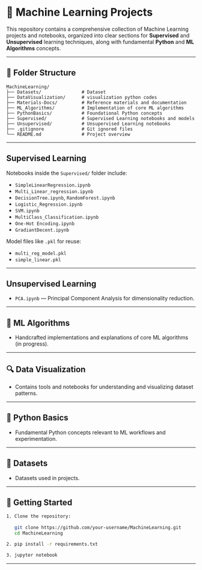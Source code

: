 # 🧠 Machine Learning Projects

This repository contains a comprehensive collection of Machine Learning projects and notebooks, organized into clear sections for **Supervised** and **Unsupervised** learning techniques, along with fundamental **Python** and **ML Algorithms** concepts.

---

## 📁 Folder Structure
```
MachineLearning/
├── Datasets/               # Dataset 
├── DataVisualization/      # visualization python codes
├── Materials-Docs/         # Reference materials and documentation
├── ML_Algorithms/          # Implementation of core ML algorithms
├── PythonBasics/           # Foundational Python concepts
├── Supervised/             # Supervised Learning notebooks and models
├── Unsupervised/           # Unsupervised Learning notebooks
├── .gitignore              # Git ignored files
└── README.md               # Project overview
```
---

## Supervised Learning

Notebooks inside the `Supervised/` folder include:

- `SimpleLinearRegression.ipynb`  
-  `Multi_Linear_regression.ipynb`
- `DecisionTree.ipynb`, `RandomForest.ipynb`
- `Logistic_Regression.ipynb`
- `SVM.ipynb`
- `MultiClass_Classification.ipynb`
- `One-Hot Encoding.ipynb`
- `GradiantDecent.ipynb`

Model files like `.pkl` for reuse:
- `multi_reg_model.pkl`
- `simple_linear.pkl`
---

## Unsupervised Learning

- `PCA.ipynb` — Principal Component Analysis for dimensionality reduction.
---

## 🧰 ML Algorithms
- Handcrafted implementations and explanations of core ML algorithms (in progress).
---

## 🔍 Data Visualization
- Contains tools and notebooks for understanding and visualizing dataset patterns.
---

## 🐍 Python Basics

- Fundamental Python concepts relevant to ML workflows and experimentation.
---
## 📁 Datasets

- Datasets used in projects.
---

## 🚀 Getting Started

```bash
1. Clone the repository:
  
   git clone https://github.com/your-username/MachineLearning.git
   cd MachineLearning

2. pip install -r requirements.txt

3. jupyter notebook
```
---